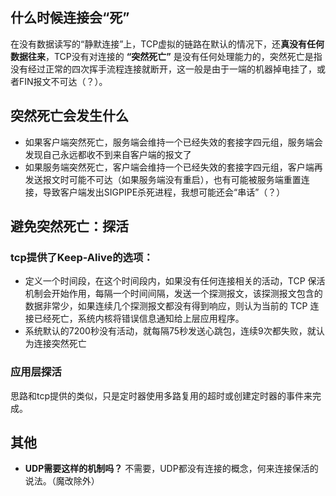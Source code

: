 ## 什么时候连接会“死”
在没有数据读写的“静默连接”上，TCP虚拟的链路在默认的情况下，还**真没有任何数据往来**，TCP没有对连接的 **“突然死亡”** 是没有任何处理能力的，突然死亡是指没有经过正常的四次挥手流程连接就断开，这一般是由于一端的机器掉电挂了，或者FIN报文不可达（？）。

## 突然死亡会发生什么
- 如果客户端突然死亡，服务端会维持一个已经失效的套接字四元组，服务端会发现自己永远都收不到来自客户端的报文了
- 如果服务端突然死亡，客户端会维持一个已经失效的套接字四元组，客户端再发送报文时可能不可达（如果服务端没有重启），也有可能被服务端重置连接，导致客户端发出SIGPIPE杀死进程，我想可能还会“串话”（？）

## 避免突然死亡：探活
### tcp提供了Keep-Alive的选项：
- 定义一个时间段，在这个时间段内，如果没有任何连接相关的活动，TCP 保活机制会开始作用，每隔一个时间间隔，发送一个探测报文，该探测报文包含的数据非常少，如果连续几个探测报文都没有得到响应，则认为当前的 TCP 连接已经死亡，系统内核将错误信息通知给上层应用程序。
- 系统默认的7200秒没有活动，就每隔75秒发送心跳包，连续9次都失败，就认为连接突然死亡
### 应用层探活
思路和tcp提供的类似，只是定时器使用多路复用的超时或创建定时器的事件来完成。

## 其他
- **UDP需要这样的机制吗？** 不需要，UDP都没有连接的概念，何来连接保活的说法。（魔改除外）